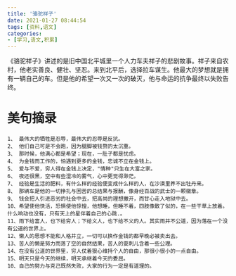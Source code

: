 ```yaml
---
title: '骆驼祥子'
date: 2021-01-27 08:44:54
tags: [资料,语文]
categories: 
- [学习,语文,积累]
---
```

《骆驼祥子》讲述的是旧中国北平城里一个人力车夫祥子的悲剧故事。祥子来自农村，他老实善良、健壮、坚忍。来到北平后，选择拉车谋生。他最大的梦想就是拥有一辆自己的车。但是他的希望一次又一次的破灭，他与命运的抗争最终以失败告终。

<!-- more -->

# 美句摘录

```
1、 最伟大的牺牲是忍辱，最伟大的忍辱是反抗。
2、 他们自己可是不会跑，因为腿脚被钱赘的太沉重。
3、 那时候，他满心都是希望；现在，一肚子都是忧虑。
4、 为金钱而工作的，怕遇到更多的金钱，忠诚不立在金钱上。
5、 爱与不爱，穷人得在金钱上决定，"情种"只生在大富之家。
6、 夜还很黑，空中有些湿冷的雾气，心中更觉得渺茫。
7、 经验是生活的肥料，有什么样的经验便变成什么样的人，在沙漠里养不出牡丹来。
8、 那辆车是他的一切挣扎与困苦的总结果与报酬，像身经百战的武士的一颗徽章。
9、 钱会把人引进恶劣的社会中去，把高尚的理想撇开，而甘心走入地狱中去。
10、希望使他快活，恐惧使他惊惶，他想睡，但睡不着，四肢像散了似的，在一些干草上放着。什么响动也没有，只有天上的星伴着自己的心跳.。
11、雨下给富人，也下给穷人；下给义人，也下给不义的人。其实雨并不公道，因为落在一个没有公道的世界上。
12、懒人的思想不能和人格并立，一切可以换作金钱的都早晚必被卖出去。
13、苦人的懒是努力而落了空的自然结果，苦人的耍刺儿含着一些公理。
14、在没有公道的世界里，穷人仗着狠心维持个人的自由，那很小很小的一点自由。
15、明天只是今天的继续，明天承继着今天的委屈。
10、自己的努力与克己既然失败，大家的行为一定是有道理的。
```
